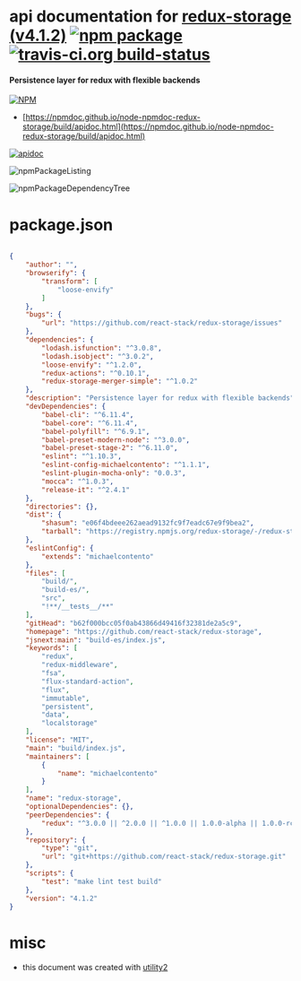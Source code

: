# api documentation for  [redux-storage (v4.1.2)](https://github.com/react-stack/redux-storage)  [![npm package](https://img.shields.io/npm/v/npmdoc-redux-storage.svg?style=flat-square)](https://www.npmjs.org/package/npmdoc-redux-storage) [![travis-ci.org build-status](https://api.travis-ci.org/npmdoc/node-npmdoc-redux-storage.svg)](https://travis-ci.org/npmdoc/node-npmdoc-redux-storage)
#### Persistence layer for redux with flexible backends

[![NPM](https://nodei.co/npm/redux-storage.png?downloads=true&downloadRank=true&stars=true)](https://www.npmjs.com/package/redux-storage)

- [https://npmdoc.github.io/node-npmdoc-redux-storage/build/apidoc.html](https://npmdoc.github.io/node-npmdoc-redux-storage/build/apidoc.html)

[![apidoc](https://npmdoc.github.io/node-npmdoc-redux-storage/build/screenCapture.buildCi.browser.%252Ftmp%252Fbuild%252Fapidoc.html.png)](https://npmdoc.github.io/node-npmdoc-redux-storage/build/apidoc.html)

![npmPackageListing](https://npmdoc.github.io/node-npmdoc-redux-storage/build/screenCapture.npmPackageListing.svg)

![npmPackageDependencyTree](https://npmdoc.github.io/node-npmdoc-redux-storage/build/screenCapture.npmPackageDependencyTree.svg)



# package.json

```json

{
    "author": "",
    "browserify": {
        "transform": [
            "loose-envify"
        ]
    },
    "bugs": {
        "url": "https://github.com/react-stack/redux-storage/issues"
    },
    "dependencies": {
        "lodash.isfunction": "^3.0.8",
        "lodash.isobject": "^3.0.2",
        "loose-envify": "^1.2.0",
        "redux-actions": "^0.10.1",
        "redux-storage-merger-simple": "^1.0.2"
    },
    "description": "Persistence layer for redux with flexible backends",
    "devDependencies": {
        "babel-cli": "^6.11.4",
        "babel-core": "^6.11.4",
        "babel-polyfill": "^6.9.1",
        "babel-preset-modern-node": "^3.0.0",
        "babel-preset-stage-2": "^6.11.0",
        "eslint": "^1.10.3",
        "eslint-config-michaelcontento": "^1.1.1",
        "eslint-plugin-mocha-only": "0.0.3",
        "mocca": "^1.0.3",
        "release-it": "^2.4.1"
    },
    "directories": {},
    "dist": {
        "shasum": "e06f4bdeee262aead9132fc9f7eadc67e9f9bea2",
        "tarball": "https://registry.npmjs.org/redux-storage/-/redux-storage-4.1.2.tgz"
    },
    "eslintConfig": {
        "extends": "michaelcontento"
    },
    "files": [
        "build/",
        "build-es/",
        "src",
        "!**/__tests__/**"
    ],
    "gitHead": "b62f000bcc05f0ab43866d49416f32381de2a5c9",
    "homepage": "https://github.com/react-stack/redux-storage",
    "jsnext:main": "build-es/index.js",
    "keywords": [
        "redux",
        "redux-middleware",
        "fsa",
        "flux-standard-action",
        "flux",
        "immutable",
        "persistent",
        "data",
        "localstorage"
    ],
    "license": "MIT",
    "main": "build/index.js",
    "maintainers": [
        {
            "name": "michaelcontento"
        }
    ],
    "name": "redux-storage",
    "optionalDependencies": {},
    "peerDependencies": {
        "redux": "^3.0.0 || ^2.0.0 || ^1.0.0 || 1.0.0-alpha || 1.0.0-rc"
    },
    "repository": {
        "type": "git",
        "url": "git+https://github.com/react-stack/redux-storage.git"
    },
    "scripts": {
        "test": "make lint test build"
    },
    "version": "4.1.2"
}
```



# misc
- this document was created with [utility2](https://github.com/kaizhu256/node-utility2)
